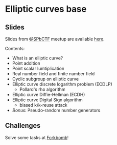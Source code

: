 # Elliptic curves base

## Slides

Slides from [@SPbCTF](https://github.com/SPbCTF) meetup are available [here](https://docs.google.com/presentation/d/1y1LfLv9FtvDF2r24DnXkvo0zEByuoCzY_OhBlSdRgPM/edit?usp=sharing).

Contents:

- What is an elliptic curve?
- Point addition
- Point scalar lumtiplication
- Real number field and finite number field
- Cyclic subgroup on elliptic curve
- Elliptic curve discrete logarithm problem (ECDLP)
    - Pollard's rho algorithm
- Elliptic curve Diffie-Hellman (ECDH)
- Elliptic curve Digital Sign algorithm
    - biased k/k-reuse attack
- *Bonus*: Pseudo-random number generators

## Challenges

Solve some tasks at [Forkbomb](https://crypto-kids20.forkbomb.ru/tasks)!